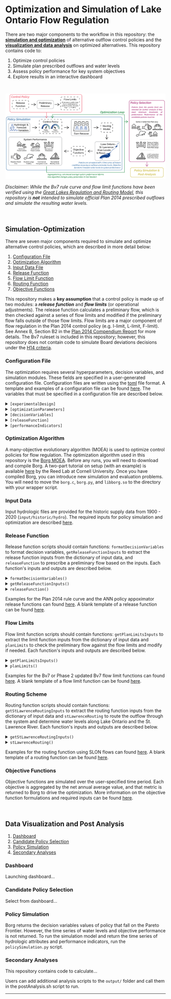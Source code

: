 # Optimization and Simulation of Lake Ontario Flow Regulation

There are two major components to the workflow in this repository: the **[simulation and optimization](#simulation-optimization)** of alternative outflow control policies and the **[visualization and data analysis](#data-visualization-and-post-analysis)** on optimized alternatives. This repository contains code to:

1. Optimize control policies
1. Simulate plan prescribed outflows and water levels
1. Assess policy performance for key system objectives
1. Explore results in an interactive dashboard

<!-- For forecast generation, see [this](https://github.com/ksemmendinger/Plan-2014-Python) repository. -->

<br>

![workflow](resources/workflow.png)

*Disclaimer: While the Bv7 rule curve and flow limit functions have been verified using the [Great Lakes Regulation and Routing Model](https://github.com/cc-hydrosub/GLRRM-Ontario), this repository is **not** intended to simulate official Plan 2014 prescribed outflows and simulate the resulting water levels.*

<br>

## Simulation-Optimization

There are seven major components required to simulate and optimize alternative control policies, which are described in more detail below:

1. [Configuration File](#configuration-file)
1. [Optimization Algorithm](#optimization-algorithm)
1. [Input Data File](#input-data)
1. [Release Function](#release-function)
1. [Flow Limit Function](#flow-limits)
1. [Routing Function](#routing-scheme)
1. [Objective Functions](#objective-functions)

This repository makes a **key assumption** that a control policy is made up of two modules: a ***release function*** and ***flow limits*** (or operational adjustments). The release function calculates a preliminary flow, which is then checked against a series of flow limits and modified if the preliminary flow falls outside of those flow limits. Flow limits are a major component of flow regulation in the Plan 2014 control policy (e.g. I-limit, L-limit, F-limit). See Annex B, Section B2 in the [Plan 2014 Compendium Report](resources/Plan2014_CompendiumReport.pdf) for more details. The Bv7 ruleset is included in this repository; however, this repository does not contain code to simulate Board deviations decisions under the [H14 criteria](https://www.ijc.org/en/loslrb/watershed/faq/4#:~:text=Criterion%20H14%20allows%20for%20major,water%20supplies%20to%20Lake%20Ontario.).

### Configuration File
The optimization requires several hyperparameters, decision variables, and simulation modules. These fields are specified in a user-generated configuration file. Configuration files are written using the [toml](https://toml.io/en/) file format. A template and examples of a configuration file can be found [here](config/). The variables that must be specified in a configuration file are described below.

<details closed>
<summary><span><code>[experimentalDesign]</code></span></summary>
<br>

These parameters specify the input files and functions used to guide policy simulation. Each variable should be a `str`.

``` toml
[experimentalDesign]

# file name of the release function (without .py extension)
releaseFunction = "ruleCurve" # type:str

# whether to impose the September Rule (R+) regime on the release function release ["on" or "off"]
septemberRule = "off" # type:str

# file name of the flow limit function (without .py extension)
limitType = "Bv7" # type:str

# file name of the routing function (without .py extension)
stlawRouting = "stlaw" # type:str

# folder name of the hydrologic trace that contains input data that is being optimized over
trace = "historic" # type:str

# path and file name of the input data that is being optimized over
inputFile = "1900_2020/12month_sqAR" # type:str
```

</details>

<details closed>
<summary><span><code>[optimizationParameters]</code></span></summary>
<br>

These are parameters needed to run the many-objective evolutionary algorithm, Borg. Each variable should be an `int`.

``` toml
[optimizationParameters]

# number of decision variables to optimize
numDV = 10 # type: int

# number of objectives
numObj = 7 # type: int

# number of constraints
numCon = 0 # type: int

# number of function evaluations
nfe = 200000 # type: int

# initial population size
popSize = 100 # type: int

# frequency of function evaluations to report metrics
metFreq = 100 # type: int
```

</details>

<details closed>
<summary><span><code>[decisionVariables]</code></span></summary>
<br>

These parameters specify information about the decision varibles. Each variable type is specified below.

``` toml
[decisionVariables]

# list of decision variables names - list of `str` of length of numDV
dvName = []

# list of lower bounds of decision variable ranges - list of `float` of length of numDV
lowerBounds = []

# list of upper bounds of decision variable ranges - list of `float` of length of numDV
upperBounds = []

# whether the decision variables are normalized before input to the simulation model ["True" or "False"]
normalized = ""

# if normalized is True, specify the normalization range
normalizedRange = [int, int]
```

</details>

<details closed>
<summary><span><code>[releaseFunction]</code></span></summary>
<br>

This sections contains specific inputs needed for the user specified release function. These inputs are completely dependent on the release function specified in experimentalDesign.

``` toml
[releaseFunction]

releaseFunctionVariable1 = ""
releaseFunctionVariable2 = ""
```

</details>

<details closed>
<summary><span><code>[performanceIndicators]</code></span></summary>
<br>

These parameters specify information about the performance indicators (i.e. objective functions). Each variable type is specified below.

``` toml
[performanceIndicators]

# file name of the objective function
objectiveFunction = "" # type: str
 
# aggregate metric to return to optimization algorithm
metricWeighting = "" # type: str

# list of performance indicator names - list of `str` of length numObj
piName = []

# list of thresholds of *meaningful* improvements/reductions in performance for each obejctive - list of `float` of length numObj
epsilonValue = []

# list of the direction of improvement for each objective - list of "min" or "max" of length numObj
direction = []
```

</details>

</details>

### Optimization Algorithm
A many-objective evolutionary algorithm (MOEA) is used to optimize control policies for flow regulation. The optimization algorithm used in this repository is the [Borg MOEA](https://doi.org/10.1162/EVCO_a_00075). Before any runs, you will need to download and compile Borg. A two-part tutorial on setup (with an example) is available [here](https://waterprogramming.wordpress.com/2015/06/25/basic-borg-moea-use-for-the-truly-newbies-part-12/) by the Reed Lab at Cornell University. Once you have compiled Borg, you can introduce new simulation and evaluation problems. You will need to move the `borg.c`, `borg.py`, and `libborg.so` to the directory with your wrapper script.

### Input Data

Input hydrologic files are provided for the historic supply data from 1900 - 2020 (`input/historic/hydro`). The required inputs for policy simulation and optimization are described [here](input/README.md).

### Release Function

Release function scripts should contain functions: `formatDecisionVariables` to format decision variables, `getReleaseFunctionInputs` to extract the release function inputs from the dictionary of input data, and `releaseFunction` to prescribe a preliminary flow based on the inputs. Each function's inputs and outputs are described below.

<details closed>
<summary><code>formatDecisionVariables()</code></summary>
<br>

```python
# format raw decision variables from optimization algorithm
def formatDecisionVariables(vars, **args):

    # INPUTS
    # vars: list of decision variable values returned from the Borg MOEA
    # args: dict of optional release function inputs from the configuration file in "releaseFunction" section

    # OUTPUTS
    # pars: dict with key value pairs of decision variable names and values
    
    # code to format decision variables values for `releaseFunction` ...

    return pars
```

</details>

<details closed>
<summary><code>getReleaseFunctionInputs()</code></summary>
<br>

```python
# extracts timestep inputs for `releaseFunction`
def getReleaseFunctionInputs(data, t, **args):

    # INPUTS
    # data: dictionary of input time series from main simulation function
    # keys are variable names and values are np.arrays of the time series of the variable values
    # t: timestep being simulated in for loop
    # args: dict of optional release function inputs from the configuration file in "releaseFunction" section

    # OUTPUTS
    # x: dictionary with named key value pairs of hydrologic inputs at the
    # timestep of interest, calculated or formatted as needed

    # code to extract, calculate, or format needed inputs for `releaseFunction`....

    return x

```

</details>

<details closed>
<summary><code>releaseFunction()</code></summary>
<br>

```python
# takes in output from formatDecisionVariables and getInputs, outputs release and flow regime
def releaseFunction(x, pars, **args):

    # INPUTS
    # x: dict that is output from `getReleaseFunctionInputs`
    # pars: dict that is output from `formatDecisionVariables`
    # args: dict of optional release function inputs from the configuration file in "releaseFunction" section

    # OUTPUTS
    # dictionary with named key value pairs:
    # "rfFlow": prescribed outflow
    # "rfRegime": regime that prescribed outflow follows
    # "pprFlow": preproj flow or np.nan
    # "rfOutput": output from release function (could be the same as ontFlow)

    # code for release function here....

    # return all the relevant outputs to save in dataframe
    outputs = dict()
    outputs["rfFlow"] = ontFlow
    outputs["rfRegime"] = ontRegime
    outputs["pprFlow"] = pprFlow # or np.nan
    outputs["rfOutput"] = rfOutput

    return outputs

```

</details>

Examples for the Plan 2014 rule curve and the ANN policy appoximator release functions can found [here](functions/release). A blank template of a release function can be found [here](functions/release/template.py).

### Flow Limits

Flow limit function scripts should contain functions: `getPlanLimitsInputs` to extract the limit function inputs from the dictionary of input data and `planLimits` to check the preliminary flow against the flow limits and modify if needed. Each function's inputs and outputs are described below.

<details closed>
<summary><code>getPlanLimitsInputs()</code></summary>
<br>

```python
# extracts timestep inputs for `planLimits`
def getPlanLimitsInputs(data, t):
    
    # INPUTS
    # data: dictionary of input time series from main simulation function
    # keys are variable names and values are np.arrays of the time series of 
    # the variable values
    # t: timestep from simulation for loop

    # OUTPUTS
    # x: dictionary with named key value pairs of hydrologic inputs at the
    # timestep of interest

    # code to extract, calculate, or format needed inputs for `planLimits`....

    return x
```

</details>

<details closed>
<summary><code>planLimits()</code></summary>
<br>

```python
# function to check (and modify) preliminary flow from release function 
def planLimits(
    qm,
    prelimLevel,
    prelimFlow,
    prelimRegime,
    x,
    septemberRule,
    ):

    # INPUTS
    # qm: quarter-month from simulation for loop
    # prelimLevel: release function calculated preliminary water level
    # prelimFlow: release function calculated preliminary flow
    # prelimRegime: release function calculated preliminary regime
    # x: dict that is output from `getPlanLimitsInputs`
    # septemberRule: "off" or the septemberRule function

    # OUTPUTS
    # dictionary with named key value pairs
    # "ontFlow": checked outflow (could be release function or a limit flow)
    # "ontRegime": regime that outflow follows (could be "RF" or other)

    # code to check against flow limits here....

    return {"ontFlow": ontFlow, "ontRegime": ontRegime}

```

</details>

Examples for the Bv7 or Phase 2 updated Bv7 flow limit functions can found [here](functions/limits). A blank template of a flow limit function can be found [here](functions/limits/template.py).

### Routing Scheme

Routing function scripts should contain functions: `getStLawrenceRoutingInputs` to extract the routing function inputs from the dictionary of input data and `stLawrenceRouting` to route the outflow through the system and determine water levels along Lake Ontario and the St. Lawrence River. Each function's inputs and outputs are described below.

<details closed>
<summary><code>getStLawrenceRoutingInputs()</code></summary>
<br>

```python
# extracts timestep inputs for `stLawrenceRouting`
def getStLawrenceRoutingInputs(data, t):
    
    # INPUTS
    # data: dictionary of input time series from main simulation function
    # keys are variable names and values are np.arrays of the time series of 
    # the variable values
    # t: timestep from simulation for loop

    # OUTPUTS
    # x: dictionary with named key value pairs of hydrologic inputs at the
    # timestep of interest

    # code to extract, calculate, or format needed inputs for `stLawrenceRouting`....

    return x
```

</details>

<details closed>
<summary><code>stLawrenceRouting()</code></summary>
<br>

```python
# routes final outflow through system to calculate levels/flows along the St. Lawrence River
def stLawrenceRouting(ontLevel, ontFlow, x):

    # INPUTS
    # ontLevel: water level calculated with observed NTS and final release
    # ontFlow: final outflow for timestep
    # x: dictionary output from `getStLawrenceRoutingInputs`

    # OUTPUTS
    # dictionary with named key value pairs for relevant locations along the st. lawrence river (see below for all locations)

    # code to calculate st. lawrence levels and flows ....

    # save timestep in dictionary
    levels = dict()
    levels["stlouisFlow"] = stlouisFlow
    levels["kingstonLevel"] = kingstonLevel_rounded
    levels["alexbayLevel"] = alexbayLevel
    levels["brockvilleLevel"] = brockvilleLevel
    levels["ogdensburgLevel"] = ogdensburgLevel
    levels["cardinalLevel"] = cardinalLevel
    levels["iroquoishwLevel"] = iroquoishwLevel
    levels["iroquoistwLevel"] = iroquoistwLevel
    levels["morrisburgLevel"] = morrisburgLevel
    levels["longsaultLevel"] = longsaultLevel
    levels["saundershwLevel"] = saundershwLevel
    levels["saunderstwLevel"] = saunderstwLevel
    levels["cornwallLevel"] = cornwallLevel
    levels["summerstownLevel"] = summerstownLevel
    levels["lerybeauharnoisLevel"] = lerybeauharnoisLevel
    levels["ptclaireLevel"] = ptclaireLevel
    levels["jetty1Level"] = jetty1Level
    levels["stlambertLevel"] = stlambertLevel
    levels["varennesLevel"] = varennesLevel
    levels["sorelLevel"] = sorelLevel
    levels["lacstpierreLevel"] = lacstpierreLevel
    levels["maskinongeLevel"] = maskinongeLevel
    levels["troisrivieresLevel"] = troisrivieresLevel
    levels["batiscanLevel"] = batiscanLevel

    return levels
```

</details>

Examples for the routing function using SLON flows can found [here](functions/routing/stlaw.py). A blank template of a routing function can be found [here](functions/routing/template.py).

### Objective Functions

Objective functions are simulated over the user-specified time period. Each objective is aggregated by the net annual average value, and that metric is returned to Borg to drive the optimization. More information on the objective function formulations and required inputs can be found [here](objectiveFunctions/).

<br>

## Data Visualization and Post Analysis

1. [Dashboard](#dashboard)
1. [Candidate Policy Selection](#candidate-policy-selection)
1. [Policy Simulation](#policy-simulation)
1. [Secondary Analyses](#secondary-analyses)

### Dashboard
Launching dashboard...

### Candidate Policy Selection
Select from dashboard...

### Policy Simulation

Borg returns the decision variables values of policy that fall on the Pareto Frontier. However, the time series of water levels and objective performance is not returned. To run the simulation model and return the time series of hydrologic attributes and performance indicators, run the `policySimulation.py` script.

### Secondary Analyses

This repository contains code to calculate...

Users can add additional analysis scripts to the `output/` folder and call them in the postAnalysis.sh script to run.

---

<!-- !


# Getting Started

## Many-Objective Evolutionary Algorithm

Before any runs, you will need to download and compile the many-objective evolutionary algorithm, [Borg](https://doi.org/10.1162/EVCO_a_00075). A two-part tutorial on setup (with an example) is available [here](https://waterprogramming.wordpress.com/2015/06/25/basic-borg-moea-use-for-the-truly-newbies-part-12/) by the Reed Lab at Cornell University. Once you have compiled Borg, you can introduce new simulation and evaluation problems.

You'll need to move the `borg.c`, `borg.py`, and `libborg.so` to the directory with your wrapper script.

<br>

## Demo
In this example, the `plan2014_wrapper.py` script talks to Borg. In the wrapper script, you can specify the number of decision variables and their ranges, the number of objectives, the epsilon of significance for each objective value, and other parameters of the Borg MOEA.

The wrapper script points to an external simulation-evaluation function, in this case `plan2014_optim.py`. The simulation function takes in an array of decision variables, simulates the time series of water levels and flows over a given supply sequence, calculates objective performance over the time series, and returns an array of length n, where n is the number of objectives, to Borg.


#### Run Optimization
You can run Borg on your local machine from the command line or on a HPC (see example SLURM script, [`runOptimization.sh`](./runOptimization.sh)):

```
python plan2014_wrapper.py {FN} {TRACE} {LEADTIME} {SKILL} {N_SEEDS} {NFE} {POPSIZE} {REPORT} {DVBOUNDS} {NDVS}
```

You will need to specify the:

- `FN`: Directory
- `TRACE`: Hydrologic trace to simulate for optimization
- `LEADTIME`: Forecast lead-time (for Plan 2014 input `12month`)
- `SKILL`: Forecast skill level (for Plan 2014 input `sqAR`)
- `N_SEEDS`: Number of seeds to run in parallel
- `NFE`: Number of function evaluations (1 NFE = 1 trace simulation)
- `POPSIZE`: Initial population size (100 is a good default)
- `REPORT`: Frequency to report pareto front evolution 
- `DVBOUNDS`: Percent change to decision variables for upper and lower limits
- `NDVS`: Number of decision variables

#### *A Posteriori* Evaluation
After running the optimization, to assess the pareto front for the *a posteriori* criteria, run the following command:

```
python output/evaluate.sh {FN} {N_SEEDS} {LEADTIME} {SKILL} {NFE} {NOBJS} {NDVS} {NWORKERS}
```
Where the `FN`, `N_SEEDS`, `LEADTIME`, `SKILL`, `NFE`, and `NDVS` corresponds to the values used to run the optimization, and:

- `NOBJS`: Number of objectives in the optimization
- `NWORKERS`: Number of workers to run in parallel for resimulation


#### Dashboard
Results from the optimization and simulation of candidate plans for objective functions and *a posteriori* performance indicators are displayed in an interactive dashboard (based in an R Shiny app). First, compile the results by running the following command:

```
python output/dashboard/dataRetrieval.py
```

You can then run the dashboard by navigating to the `dashboard/` directory, activating the conda environment, and launching r:

```
cd output/dashboard/
r
shiny::runApp()
```

More detail on running the dashboard is available [here](output/dashboard/README.md).

<br> -->
